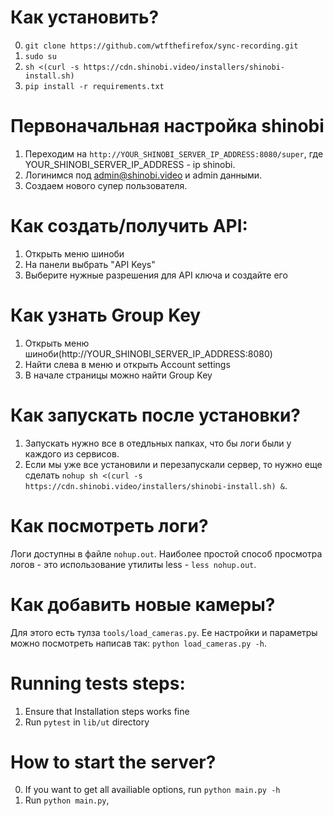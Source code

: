 # Как установить?
0. `git clone https://github.com/wtfthefirefox/sync-recording.git`
1. `sudo su`
2. `sh <(curl -s https://cdn.shinobi.video/installers/shinobi-install.sh)`
3. `pip install -r requirements.txt`

# Первоначальная настройка shinobi
1. Переходим на `http://YOUR_SHINOBI_SERVER_IP_ADDRESS:8080/super`, где YOUR_SHINOBI_SERVER_IP_ADDRESS - ip shinobi.
2. Логинимся под admin@shinobi.video и admin данными.
3. Создаем нового супер пользователя.

# Как создать/получить API:
1. Открыть меню шиноби
2. На панели выбрать "API Keys"
3. Выберите нужные разрешения для API ключа и создайте его

# Как узнать Group Key
1. Открыть меню шиноби(http://YOUR_SHINOBI_SERVER_IP_ADDRESS:8080)
2. Найти слева в меню и открыть Account settings 
3. В начале страницы можно найти Group Key

# Как запускать после установки?
1. Запускать нужно все в отедльных папках, что бы логи были у каждого из сервисов.
2. Если мы уже все установили и перезапускали сервер, то нужно еще сделать `nohup sh <(curl -s https://cdn.shinobi.video/installers/shinobi-install.sh) &`.

# Как посмотреть логи?
Логи доступны в файле `nohup.out`. Наиболее простой способ просмотра логов - это использование утилиты less - `less nohup.out`.

# Как добавить новые камеры?
Для этого есть тулза `tools/load_cameras.py`. Ее настройки и параметры можно посмотреть написав так: `python load_cameras.py -h`.

# Running tests steps:
1. Ensure that Installation steps works fine
2. Run `pytest` in `lib/ut` directory

# How to start the server?
0. If you want to get all availiable options, run `python main.py -h`
1. Run `python main.py`,
